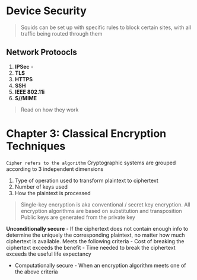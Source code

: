 # Device Security
> Squids can be set up with specific rules to block certain sites, with all traffic being routed through them

## Network Protoocls
1. **IPSec** - 
2. **TLS**
3. **HTTPS**
4. **SSH**
5. **IEEE 802.11i**
6. **S//MIME**
> Read on how they work 

# Chapter 3: Classical Encryption Techniques

`Cipher refers to the algorithm`
Cryptographic systems are grouped according to 3 independent dimensions
1. Type of operation used to transform plaintext to ciphertext
2. Number of keys used
3. How the plaintext is processed
> Single-key encryption is aka conventional / secret key encryption.
> All encryption algorithms are based on substitution and transposition
> Public keys are generated from the private key

**Unconditionally secure** - If the ciphertext does not contain enough info to determine the uniquely the corresponding plaintext, no matter how much ciphertext is available. Meets the following criteria
	- Cost of breaking the ciphertext exceeds the benefit
	- Time needed to break the ciphertext exceeds the useful life expectancy
- Computationally secure - When an encryption algorithm meets one of the above criteria